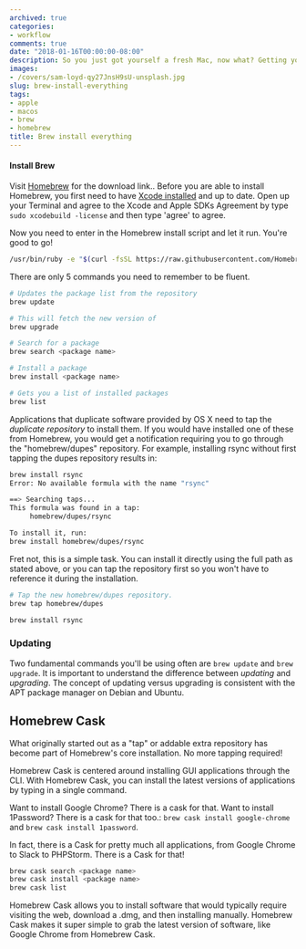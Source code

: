 ```yaml
---
archived: true
categories:
- workflow
comments: true
date: "2018-01-16T00:00:00-08:00"
description: So you just got yourself a fresh Mac, now what? Getting your Mac configured to your workflow is essential to productivity.  You spend the better part of every day using it, it is worth spending the time to get it set up right the first time.
images: 
- /covers/sam-loyd-qy27JnsH9sU-unsplash.jpg
slug: brew-install-everything
tags:
- apple
- macos
- brew
- homebrew
title: Brew install everything
---
```


#### Install Brew

Visit [Homebrew](http://brew.sh/) for the download link.. Before you are able to install Homebrew, you first need to have [Xcode installed](https://itunes.apple.com/us/app/xcode/id497799835?mt=12) and up to date. Open up your Terminal and agree to the Xcode and Apple SDKs Agreement by type `sudo xcodebuild -license` and then type 'agree' to agree.

Now you need to enter in the Homebrew install script and let it run. You're good to go!

```bash
/usr/bin/ruby -e "$(curl -fsSL https://raw.githubusercontent.com/Homebrew/install/master/install)"
```

There are only 5 commands you need to remember to be fluent.

```bash
# Updates the package list from the repository
brew update

# This will fetch the new version of
brew upgrade

# Search for a package
brew search <package name>

# Install a package
brew install <package name>

# Gets you a list of installed packages
brew list
```

Applications that duplicate software provided by OS X need to tap the *duplicate repository* to install them. If you would have installed one of these from Homebrew, you would get a notification requiring you to go through the "homebrew/dupes" repository. For example, installing rsync without first tapping the dupes repository results in:

```bash
brew install rsync
Error: No available formula with the name "rsync"

==> Searching taps...
This formula was found in a tap:
     homebrew/dupes/rsync

To install it, run:
brew install homebrew/dupes/rsync
```

Fret not, this is a simple task. You can install it directly using the full path as stated above, or you can tap the repository first so you won't have to reference it during the installation.

```bash
# Tap the new homebrew/dupes repository.
brew tap homebrew/dupes

brew install rsync
```

### Updating

Two fundamental commands you'll be using often are `brew update` and `brew upgrade`. It is important to understand the difference between *updating* and *upgrading*. The concept of updating versus upgrading is consistent with the APT package manager on Debian and Ubuntu.

## Homebrew Cask

What originally started out as a "tap" or addable extra repository has become part of Homebrew's core installation. No more tapping required!

Homebrew Cask is centered around installing GUI applications through the CLI. With Homebrew Cask, you can install the latest versions of applications by typing in a single command.

Want to install Google Chrome? There is a cask for that. Want to install 1Password? There is a cask for that too.: `brew cask install google-chrome` and `brew cask install 1password`.

In fact, there is a Cask for pretty much all applications, from Google Chrome to Slack to PHPStorm. There is a Cask for that!

```bash
brew cask search <package name>
brew cask install <package name>
brew cask list
```

Homebrew Cask allows you to install software that would typically require visiting the web, download a .dmg, and then installing manually. Homebrew Cask makes it super simple to grab the latest version of software, like Google Chrome from Homebrew Cask.
